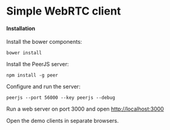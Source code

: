 # Simple WebRTC client


#### Installation

Install the bower components:

```
bower install
```

Install the PeerJS server:

```
npm install -g peer
```

Configure and run the server:

```
peerjs --port 56000 --key peerjs --debug
```

Run a web server on port 3000 and open [http://localhost:3000]()

Open the demo clients in separate browsers.
